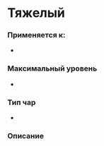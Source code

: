 # Тяжелый

### Применяется к:

*

### Максимальный уровень&#x20;

*

### Тип чар

*

### Описание&#x20;
